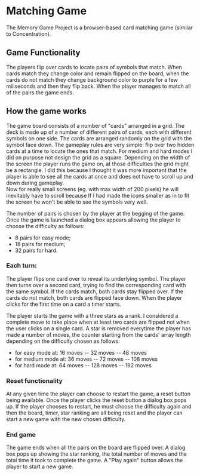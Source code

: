 # Matching Game

The Memory Game Project is a browser-based card matching game (similar to Concentration).

## Game Functionality

The players flip over cards to locate pairs of symbols that match.
When cards match they change color and remain flipped on the board, when the cards do not match they change background color to purple for a few miliseconds and then they flip back.
When the player manages to match  all of the pairs the game ends.

## How the game works 

The game board consists of a number of "cards" arranged in a grid.
The deck is made up of a number of different pairs of cards, each with different symbols on one side. 
The cards are arranged randomly on the grid with the symbol face down. 
The gameplay rules are very simple: flip over two hidden cards at a time to locate the ones that match.
For medium and hard modes I did on purpose not design the grid as a square. 
Depending on the width of the screen the player runs the game on, at those difficulties the grid might be a rectangle. I did this because I thought it was more important that the player is able to see all the cards at once and does not have to scroll up and down during gameplay.     
Now for really small screens (eg. with max width of 200 pixels) he will inevitably have to scroll because If I had made the icons smaller as in to fit the screen he won't be able to see the symbols very well.  

 
 The number of pairs is chosen by the player at the begging of the game.
 Once the game is launched a dialog box appears allowing the player to choose the difficulty as follows:
 - 8 pairs for easy mode;
 - 18 pairs for medium;
 - 32 pairs for hard.
 
### Each turn:

The player flips one card over to reveal its underlying symbol.
The player then turns over a second card, trying to find the corresponding card with the same symbol.
If the cards match, both cards stay flipped over.
If the cards do not match, both cards are flipped face down.
When the player clicks for the first time on a card a timer starts.

The player starts the game with a three stars as a rank.
I considered a complete move to take place  when at least two cards are flipped not when the user clicks on a single card.
A star is removed everytime the player has made a number of moves, the counter starting from the cards' array length depending on the difficulty chosen as follows:

- for easy mode at: 16 moves -- 32 moves -- 48 moves 
- for medium mode at: 36 moves -- 72 moves -- 108 moves
- for hard mode at:  64 moves -- 128 moves -- 192 moves

### Reset functionality

At any given time the player can choose to restart the game, a reset button being available. Once the player clicks the reset button a dialog box pops up. If the player chooses to restart, he must choose the difficulty again and then the board, timer, star ranking are all being reset and the player can start a new game with the new chosen difficulty.

### End game

The game ends when all the pairs on the board are flipped over. A dialog box pops up showing the star ranking, the total number of moves and the total time it took to complete the game. 
A "Play again" button allows the player to start a new game. 
